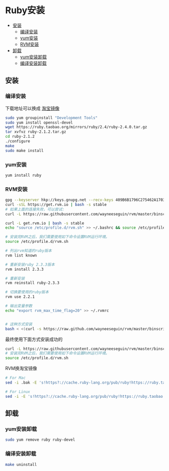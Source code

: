 Ruby安装
===

<!--idoc:ignore:start-->
<!-- TOC -->

- [安装](#安装)
  - [编译安装](#编译安装)
  - [yum安装](#yum安装)
  - [RVM安装](#rvm安装)
- [卸载](#卸载)
  - [yum安装卸载](#yum安装卸载)
  - [编译安装卸载](#编译安装卸载)

<!-- /TOC -->
<!--idoc:ignore:end-->

## 安装

### 编译安装

下载地址可以换成 [淘宝镜像](https://ruby.taobao.org/mirrors/ruby/2.4/)

```bash
sudo yum groupinstall "Development Tools"
sudo yum install openssl-devel
wget https://ruby.taobao.org/mirrors/ruby/2.4/ruby-2.4.0.tar.gz
tar xvfvz ruby-2.1.2.tar.gz
cd ruby-2.1.2
./configure
make
sudo make install

```

### yum安装

```bash
yum install ruby
```

### RVM安装

```bash
gpg --keyserver hkp://keys.gnupg.net --recv-keys 409B6B1796C275462A1703113804BB82D39DC0E3
curl -sSL https://get.rvm.io | bash -s stable
# 如果上面的连接失败，可以尝试: 
curl -L https://raw.githubusercontent.com/wayneeseguin/rvm/master/binscripts/rvm-installer | bash -s stable

curl -L get.rvm.io | bash -s stable  
echo "source /etc/profile.d/rvm.sh" >> ~/.bashrc && source /etc/profile.d/rvm.sh  

# 安装完RVM之后，我们需要使用如下命令设置RVM运行环境。
source /etc/profile.d/rvm.sh  

# 列出rvm知道的ruby版本
rvm list known  

# 重新安装ruby 2.3.3版本
rvm install 2.3.3

# 重新安装
rvm reinstall ruby-2.3.3

# 切换要使用的ruby版本
rvm use 2.2.1

# 输出变量参数
echo "export rvm_max_time_flag=20" >> ~/.rvmrc  


# 这种方式安装
bash < <(curl -s https://raw.github.com/wayneeseguin/rvm/master/binscripts/rvm-installer)
```

最终使用下面方式安装成功的

```bash
curl -L https://raw.githubusercontent.com/wayneeseguin/rvm/master/binscripts/rvm-installer | bash -s stable
# 安装完RVM之后，我们需要使用如下命令设置RVM运行环境。
source /etc/profile.d/rvm.sh  
```

RVM换淘宝镜像

```bash
# For Mac
sed -i .bak -E 's!https?://cache.ruby-lang.org/pub/ruby!https://ruby.taobao.org/mirrors/ruby!' $rvm_path/config/db

# For Linux
sed -i -E 's!https?://cache.ruby-lang.org/pub/ruby!https://ruby.taobao.org/mirrors/ruby!' $rvm_path/config/db
```

## 卸载

### yum安装卸载

```bash
sudo yum remove ruby ruby-devel
```

### 编译安装卸载


```bash
make uninstall
```
